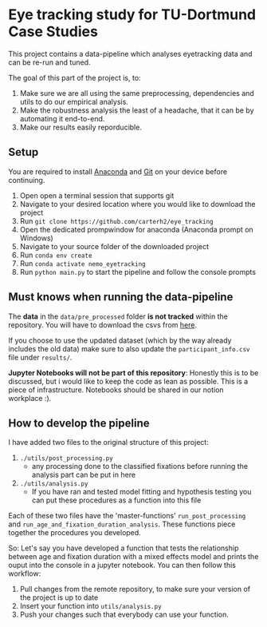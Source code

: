 # Eye tracking study for TU-Dortmund Case Studies
This project contains a data-pipeline which analyses eyetracking data and can be re-run and tuned.

The goal of this part of the project is, to:
1. Make sure we are all using the same preprocessing, dependencies and utils to do our empirical analysis.
2. Make the robustness analysis the least of a headache, that it can be by automating it end-to-end.
3. Make our results easily reporducible.

## Setup
You are required to install [Anaconda](https://www.anaconda.com/download) and [Git](https://git-scm.com/downloads) on your device before continuing. 

1. Open open a terminal session that supports git
2. Navigate to your desired location where you would like to download the project
3. Run `git clone https://github.com/carterh2/eye_tracking`
4. Open the dedicated prompwindow for anaconda (Anaconda prompt on Windows)
5. Navigate to your source folder of the downloaded project
6. Run `conda env create`
7. Run `conda activate nemo_eyetracking`
8. Run `python main.py` to start the pipeline and follow the console prompts

## Must knows when running the data-pipeline
The **data** in the `data/pre_processed` folder **is not tracked** within the repository. You will have to download the csvs from [here](https://osf.io/sk4fr/). 

If you choose to use the updated dataset (which by the way already includes the old data) make sure to also update the `participant_info.csv` file under `results/`.

**Jupyter Notebooks will not be part of this repository**: Honestly this is to be discussed, but i would like to keep the code as lean as possible. This is a piece of infrastructure. Notebooks should be shared in our notion workplace :).

## How to develop the pipeline
I have added two files to the original structure of this project:
1. `./utils/post_processing.py`
    - any processing done to the classified fixations before running the analysis part can be put in here
2. `./utils/analysis.py`
    - If you have ran and tested model fitting and hypothesis testing you can put these procedures as a function into this file

Each of these two files have the 'master-functions' `run_post_processing` and `run_age_and_fixation_duration_analysis`. These functions piece together the procedures you developed.

So: Let's say you have developed a function that tests the relationship between age and fixation duration with a mixed effects model and prints the ouput into the console in a jupyter notebook. You can then follow this workflow:
1. Pull changes from the remote repository, to make sure your version of the project is up to date
2. Insert your function into `utils/analysis.py`
3. Push your changes such that everybody can use your function.
